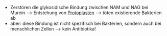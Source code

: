 - Zerstören die glykosidische Bindung zwischen NAM und NAG bei Murein --> Entstehung von [Protoplasten](Protoplasten.md) --> töten existierende Bakterien ab 
- aber: diese Bindung ist nicht spezifisch bei Bakterien, sondern auch bei menschlichen Zellen --> kein Antibiotika!